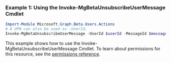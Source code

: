 ### Example 1: Using the Invoke-MgBetaUnsubscribeUserMessage Cmdlet
```powershell
Import-Module Microsoft.Graph.Beta.Users.Actions
# A UPN can also be used as -UserId.
Invoke-MgBetaUnsubscribeUserMessage -UserId $userId -MessageId $messageId
```
This example shows how to use the Invoke-MgBetaUnsubscribeUserMessage Cmdlet.
To learn about permissions for this resource, see the [permissions reference](/graph/permissions-reference).

